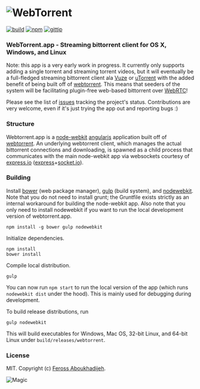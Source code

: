 # ![WebTorrent](https://raw.github.com/feross/webtorrent.app/master/assets/img/webtorrent-logo.gif)
[![build](https://img.shields.io/travis/feross/webtorrent.app.svg)](https://travis-ci.org/feross/webtorrent)
[![npm](https://img.shields.io/npm/v/webtorrent.app.svg)](https://npmjs.org/package/webtorrent)
[![gittip](https://img.shields.io/gittip/feross.svg)](https://www.gittip.com/feross/)

### WebTorrent.app - Streaming bittorrent client for OS X, Windows, and Linux

Note: this app is a very early work in progress. It currently only supports adding a single torrent and streaming torrent videos, but it will eventually be a full-fledged streaming bittorrent client ala [Vuze](http://www.vuze.com/) or [uTorrent](http://www.utorrent.com/) with the added benefit of being built off of [webtorrent](http://webtorrent.io). This means that seeders of the system will be facilitating plugin-free web-based bittorrent over [WebRTC](http://www.webrtc.org/)!

Please see the list of [issues](https://github.com/feross/webtorrent.app/issues) tracking the project's status. Contributions are very welcome, even if it's just trying the app out and reporting bugs :)

### Structure

Webtorrent.app is a [node-webkit](https://github.com/rogerwang/node-webkit) [angularjs](https://angularjs.org/) application built off of [webtorrent](http://webtorrent.io). An underlying webtorrent client, which manages the actual bittorrent connections and downloading, is spawned as a child process that communicates with the main node-webkit app via websockets courtesy of [express.io](http://express-io.org/) ([express](http://expressjs.com/)+[socket.io](http://socket.io/)). 

### Building

Install [bower](http://bower.io/) (web package manager), [gulp](http://gulpjs.com/) (build system), and [nodewebkit](https://www.npmjs.org/package/nodewebkit). Note that you do not need to install grunt; the Gruntfile exists strictly as an internal workaround for building the node-webkit app. Also note that you only need to install nodewebkit if you want to run the local development version of webtorrent.app.

```
npm install -g bower gulp nodewebkit
```

Initialize dependencies.

```
npm install
bower install
```

Compile local distribution.

```
gulp
```

You can now run `npm start` to run the local version of the app (which runs `nodewebkit dist` under the hood). This is mainly used for debugging during development.

To build release distributions, run

```
gulp nodewebkit
```

This will build executables for Windows, Mac OS, 32-bit Linux, and 64-bit Linux under `build/releases/webtorrent`.


### License

MIT. Copyright (c) [Feross Aboukhadijeh](http://feross.org).

![Magic](https://raw.github.com/feross/webtorrent.app/master/assets/img/logo.png)

